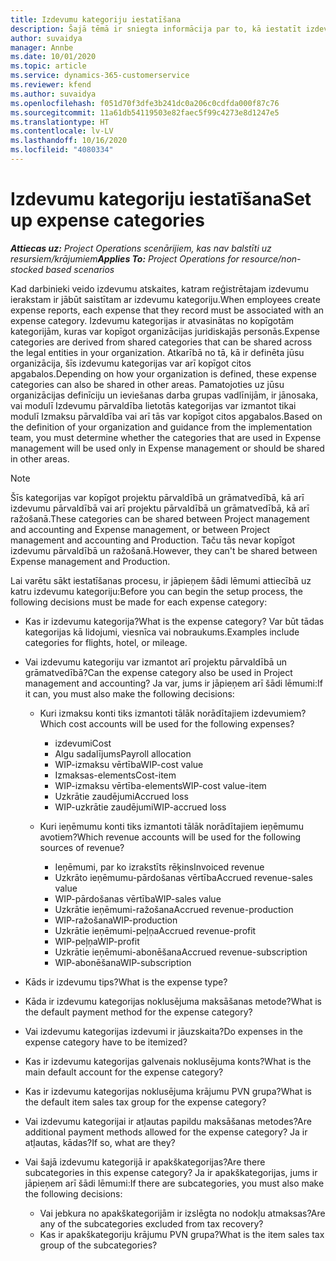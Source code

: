 ```yaml
---
title: Izdevumu kategoriju iestatīšana
description: Šajā tēmā ir sniegta informācija par to, kā iestatīt izdevumu kategorijas un kopīgotās kategorijas izdevumu atskaitēm.
author: suvaidya
manager: Annbe
ms.date: 10/01/2020
ms.topic: article
ms.service: dynamics-365-customerservice
ms.reviewer: kfend
ms.author: suvaidya
ms.openlocfilehash: f051d70f3dfe3b241dc0a206c0cdfda000f87c76
ms.sourcegitcommit: 11a61db54119503e82faec5f99c4273e8d1247e5
ms.translationtype: HT
ms.contentlocale: lv-LV
ms.lasthandoff: 10/16/2020
ms.locfileid: "4080334"
---
```

# <a name="set-up-expense-categories"></a><span data-ttu-id="7a42b-103">Izdevumu kategoriju iestatīšana</span><span class="sxs-lookup"><span data-stu-id="7a42b-103">Set up expense categories</span></span>

<span data-ttu-id="7a42b-104">_**Attiecas uz:** Project Operations scenārijiem, kas nav balstīti uz resursiem/krājumiem_</span><span class="sxs-lookup"><span data-stu-id="7a42b-104">_**Applies To:** Project Operations for resource/non-stocked based scenarios_</span></span>

<span data-ttu-id="7a42b-105">Kad darbinieki veido izdevumu atskaites, katram reģistrētajam izdevumu ierakstam ir jābūt saistītam ar izdevumu kategoriju.</span><span class="sxs-lookup"><span data-stu-id="7a42b-105">When employees create expense reports, each expense that they record must be associated with an expense category.</span></span> <span data-ttu-id="7a42b-106">Izdevumu kategorijas ir atvasinātas no kopīgotām kategorijām, kuras var kopīgot organizācijas juridiskajās personās.</span><span class="sxs-lookup"><span data-stu-id="7a42b-106">Expense categories are derived from shared categories that can be shared across the legal entities in your organization.</span></span> <span data-ttu-id="7a42b-107">Atkarībā no tā, kā ir definēta jūsu organizācija, šīs izdevumu kategorijas var arī kopīgot citos apgabalos.</span><span class="sxs-lookup"><span data-stu-id="7a42b-107">Depending on how your organization is defined, these expense categories can also be shared in other areas.</span></span> <span data-ttu-id="7a42b-108">Pamatojoties uz jūsu organizācijas definīciju un ieviešanas darba grupas vadlīnijām, ir jānosaka, vai modulī Izdevumu pārvaldība lietotās kategorijas var izmantot tikai modulī Izmaksu pārvaldība vai arī tās var kopīgot citos apgabalos.</span><span class="sxs-lookup"><span data-stu-id="7a42b-108">Based on the definition of your organization and guidance from the implementation team, you must determine whether the categories that are used in Expense management will be used only in Expense management or should be shared in other areas.</span></span>

> [!NOTE]
> <span data-ttu-id="7a42b-109">Šīs kategorijas var kopīgot projektu pārvaldībā un grāmatvedībā, kā arī izdevumu pārvaldībā vai arī projektu pārvaldībā un grāmatvedībā, kā arī ražošanā.</span><span class="sxs-lookup"><span data-stu-id="7a42b-109">These categories can be shared between Project management and accounting and Expense management, or between Project management and accounting and Production.</span></span> <span data-ttu-id="7a42b-110">Taču tās nevar kopīgot izdevumu pārvaldībā un ražošanā.</span><span class="sxs-lookup"><span data-stu-id="7a42b-110">However, they can't be shared between Expense management and Production.</span></span>

<span data-ttu-id="7a42b-111">Lai varētu sākt iestatīšanas procesu, ir jāpieņem šādi lēmumi attiecībā uz katru izdevumu kategoriju:</span><span class="sxs-lookup"><span data-stu-id="7a42b-111">Before you can begin the setup process, the following decisions must be made for each expense category:</span></span>

- <span data-ttu-id="7a42b-112">Kas ir izdevumu kategorija?</span><span class="sxs-lookup"><span data-stu-id="7a42b-112">What is the expense category?</span></span> <span data-ttu-id="7a42b-113">Var būt tādas kategorijas kā lidojumi, viesnīca vai nobraukums.</span><span class="sxs-lookup"><span data-stu-id="7a42b-113">Examples include categories for flights, hotel, or mileage.</span></span>
- <span data-ttu-id="7a42b-114">Vai izdevumu kategoriju var izmantot arī projektu pārvaldībā un grāmatvedībā?</span><span class="sxs-lookup"><span data-stu-id="7a42b-114">Can the expense category also be used in Project management and accounting?</span></span> <span data-ttu-id="7a42b-115">Ja var, jums ir jāpieņem arī šādi lēmumi:</span><span class="sxs-lookup"><span data-stu-id="7a42b-115">If it can, you must also make the following decisions:</span></span>

    - <span data-ttu-id="7a42b-116">Kuri izmaksu konti tiks izmantoti tālāk norādītajiem izdevumiem?</span><span class="sxs-lookup"><span data-stu-id="7a42b-116">Which cost accounts will be used for the following expenses?</span></span>

        - <span data-ttu-id="7a42b-117">izdevumi</span><span class="sxs-lookup"><span data-stu-id="7a42b-117">Cost</span></span>
        - <span data-ttu-id="7a42b-118">Algu sadalījums</span><span class="sxs-lookup"><span data-stu-id="7a42b-118">Payroll allocation</span></span>
        - <span data-ttu-id="7a42b-119">WIP-izmaksu vērtība</span><span class="sxs-lookup"><span data-stu-id="7a42b-119">WIP-cost value</span></span>
        - <span data-ttu-id="7a42b-120">Izmaksas-elements</span><span class="sxs-lookup"><span data-stu-id="7a42b-120">Cost-item</span></span>
        - <span data-ttu-id="7a42b-121">WIP-izmaksu vērtība-elements</span><span class="sxs-lookup"><span data-stu-id="7a42b-121">WIP-cost value-item</span></span>
        - <span data-ttu-id="7a42b-122">Uzkrātie zaudējumi</span><span class="sxs-lookup"><span data-stu-id="7a42b-122">Accrued loss</span></span>
        - <span data-ttu-id="7a42b-123">WIP-uzkrātie zaudējumi</span><span class="sxs-lookup"><span data-stu-id="7a42b-123">WIP-accrued loss</span></span>

    - <span data-ttu-id="7a42b-124">Kuri ieņēmumu konti tiks izmantoti tālāk norādītajiem ieņēmumu avotiem?</span><span class="sxs-lookup"><span data-stu-id="7a42b-124">Which revenue accounts will be used for the following sources of revenue?</span></span>

        - <span data-ttu-id="7a42b-125">Ieņēmumi, par ko izrakstīts rēķins</span><span class="sxs-lookup"><span data-stu-id="7a42b-125">Invoiced revenue</span></span>
        - <span data-ttu-id="7a42b-126">Uzkrāto ieņēmumu-pārdošanas vērtība</span><span class="sxs-lookup"><span data-stu-id="7a42b-126">Accrued revenue-sales value</span></span>
        - <span data-ttu-id="7a42b-127">WIP-pārdošanas vērtība</span><span class="sxs-lookup"><span data-stu-id="7a42b-127">WIP-sales value</span></span>
        - <span data-ttu-id="7a42b-128">Uzkrātie ieņēmumi-ražošana</span><span class="sxs-lookup"><span data-stu-id="7a42b-128">Accrued revenue-production</span></span>
        - <span data-ttu-id="7a42b-129">WIP-ražošana</span><span class="sxs-lookup"><span data-stu-id="7a42b-129">WIP-production</span></span>
        - <span data-ttu-id="7a42b-130">Uzkrātie ieņēmumi-peļņa</span><span class="sxs-lookup"><span data-stu-id="7a42b-130">Accrued revenue-profit</span></span>
        - <span data-ttu-id="7a42b-131">WIP-peļņa</span><span class="sxs-lookup"><span data-stu-id="7a42b-131">WIP-profit</span></span>
        - <span data-ttu-id="7a42b-132">Uzkrātie ieņēmumi-abonēšana</span><span class="sxs-lookup"><span data-stu-id="7a42b-132">Accrued revenue-subscription</span></span>
        - <span data-ttu-id="7a42b-133">WIP-abonēšana</span><span class="sxs-lookup"><span data-stu-id="7a42b-133">WIP-subscription</span></span>

- <span data-ttu-id="7a42b-134">Kāds ir izdevumu tips?</span><span class="sxs-lookup"><span data-stu-id="7a42b-134">What is the expense type?</span></span>
- <span data-ttu-id="7a42b-135">Kāda ir izdevumu kategorijas noklusējuma maksāšanas metode?</span><span class="sxs-lookup"><span data-stu-id="7a42b-135">What is the default payment method for the expense category?</span></span>
- <span data-ttu-id="7a42b-136">Vai izdevumu kategorijas izdevumi ir jāuzskaita?</span><span class="sxs-lookup"><span data-stu-id="7a42b-136">Do expenses in the expense category have to be itemized?</span></span>
- <span data-ttu-id="7a42b-137">Kas ir izdevumu kategorijas galvenais noklusējuma konts?</span><span class="sxs-lookup"><span data-stu-id="7a42b-137">What is the main default account for the expense category?</span></span>
- <span data-ttu-id="7a42b-138">Kas ir izdevumu kategorijas noklusējuma krājumu PVN grupa?</span><span class="sxs-lookup"><span data-stu-id="7a42b-138">What is the default item sales tax group for the expense category?</span></span>
- <span data-ttu-id="7a42b-139">Vai izdevumu kategorijai ir atļautas papildu maksāšanas metodes?</span><span class="sxs-lookup"><span data-stu-id="7a42b-139">Are additional payment methods allowed for the expense category?</span></span> <span data-ttu-id="7a42b-140">Ja ir atļautas, kādas?</span><span class="sxs-lookup"><span data-stu-id="7a42b-140">If so, what are they?</span></span>
- <span data-ttu-id="7a42b-141">Vai šajā izdevumu kategorijā ir apakškategorijas?</span><span class="sxs-lookup"><span data-stu-id="7a42b-141">Are there subcategories in this expense category?</span></span> <span data-ttu-id="7a42b-142">Ja ir apakškategorijas, jums ir jāpieņem arī šādi lēmumi:</span><span class="sxs-lookup"><span data-stu-id="7a42b-142">If there are subcategories, you must also make the following decisions:</span></span>

    - <span data-ttu-id="7a42b-143">Vai jebkura no apakškategorijām ir izslēgta no nodokļu atmaksas?</span><span class="sxs-lookup"><span data-stu-id="7a42b-143">Are any of the subcategories excluded from tax recovery?</span></span>
    - <span data-ttu-id="7a42b-144">Kas ir apakškategoriju krājumu PVN grupa?</span><span class="sxs-lookup"><span data-stu-id="7a42b-144">What is the item sales tax group of the subcategories?</span></span>
